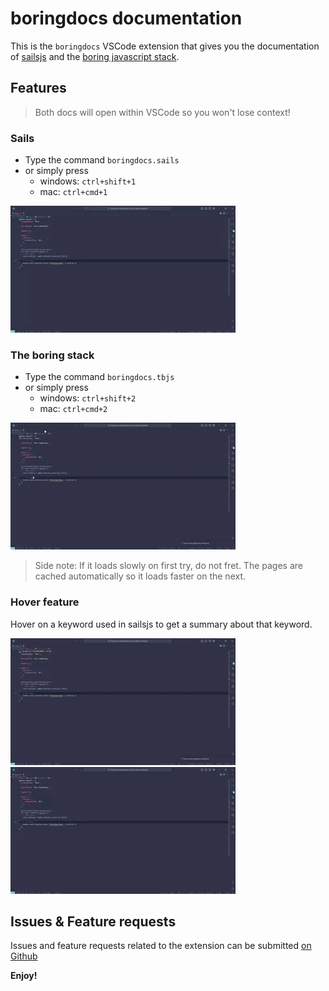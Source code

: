 # boringdocs documentation

This is the `boringdocs` VSCode extension that gives you the documentation of [sailsjs](https://sailsjs.com/documentation/concepts) and the [boring javascript stack](https://docs.sailscasts.com/boring-stack/getting-started).

## Features

> Both docs will open within VSCode so you won't lose context!

### Sails

- Type the command `boringdocs.sails`
- or simply press
  - windows: `ctrl+shift+1`
  - mac: `ctrl+cmd+1`

![sails docs gif](/assets/sails.gif)

### The boring stack

- Type the command `boringdocs.tbjs`
- or simply press
  - windows: `ctrl+shift+2`
  - mac: `ctrl+cmd+2`

![tbjs docs gif](/assets/tbjs.gif)

> Side note: If it loads slowly on first try, do not fret. The pages are cached automatically so it loads faster on the next.

### Hover feature

Hover on a keyword used in sailsjs to get a summary about that keyword.

![hover1 gif](/assets/hover1.gif)
![hover2 gif](/assets/hover2.gif)

## Issues & Feature requests

Issues and feature requests related to the extension can be submitted [on Github](https://github.com/lennyAiko/boringdocs/issues)

**Enjoy!**
